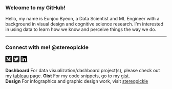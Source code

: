 ### Welcome to my GitHub! 
Hello, my name is Eunjoo Byeon, a Data Scientist and ML Engineer with a background in visual design and cognitive science research. I'm interested in using data to learn how we know and perceive things the way we do.

---

### Connect with me! @stereopickle   
[![Medium](PNG/Monogram.png)](https://medium.com/@stereopickle) [![Twitter](PNG/Twitter_Social_Icon_Rounded_Square_Color.png)](https://twitter.com/stereopickle) [![LinkedIn](PNG/LI-In-Bug.png)](https://www.linkedin.com/in/stereopickle/) 

**Dashboard** For data visualization/dashboard project(s), please check out my [tableau](https://public.tableau.com/profile/eunjoo.byeon#!/) page. 
**Gist** For my code snippets, go to my [gist](https://gist.github.com/stereopickle).  
**Design** For infographics and graphic design work, visit [stereopickle](https://stereopickle.com)
